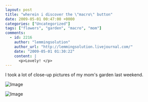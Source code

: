 ```yaml
---
layout: post
title: "wherein i discover the \"macro\" button"
date: 2009-05-01 00:47:00 +0000
categories: ["Uncategorized"]
tags: ["flowers", "garden", "macro", "mom"]
comments:
  - id: 2216
    author: "lemmingsolution"
    author_url: "http://lemmingsolution.livejournal.com/"
    date: "2009-05-01 01:30:22"
    content: |
      <p>Lovely! </p>
---
```


I took a lot of close-up pictures of my mom's garden last weekend.

![Image](http://farm4.static.flickr.com/3635/3489994532_403b7375d2.jpg)

![Image](http://farm4.static.flickr.com/3626/3489156049_4e0cf3fd5b.jpg)